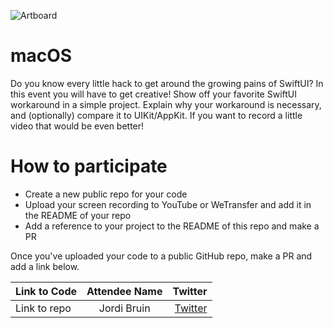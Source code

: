 ![Artboard](https://www.swiftuiseries.com/images/events/banner-workarounds.png)

# macOS

Do you know every little hack to get around the growing pains of SwiftUI? In this event you will have to get creative! Show off your favorite SwiftUI workaround in a simple project. Explain why your workaround is necessary, and (optionally) compare it to UIKit/AppKit. If you want to record a little video that would be even better!

# How to participate

- Create a new public repo for your code
- Upload your screen recording to YouTube or WeTransfer and add it in the README of your repo
- Add a reference to your project to the README of this repo and make a PR

Once you've uploaded your code to a public GitHub repo, make a PR and add a link below.

| Link to Code  | Attendee Name    | Twitter                                   |
| ------------- |:----------------:| ------------------------------------------------:|
| Link to repo  | Jordi Bruin     | [Twitter](https://www.twitter.com/jordibruin)    |



